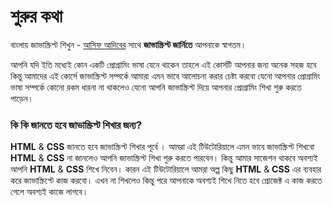 # শুরুর কথা

বাংলায় জাভাস্ক্রিপ্ট শিখুন - [আসিফ আদিবের](https://github.com/asifadib) সাথে **জাভাস্ক্রিপ্ট জার্নিতে** আপনাকে স্বাগতম।

আপনি যদি ইতি মধ্যেই কোন একটি প্রোগ্রামিং ভাষা যেনে থাকেন তাহলে এই কোর্সটি আপনার জন্য অনেক সহজ হবে কিন্তু আমাদের এই কোর্সে জাভাস্ক্রিপ্ট সম্পর্কে আমারা এমন ভাবে আলোচনা করার চেষ্টা করবো যেনো আপনার প্রোগ্রামিং ভাষা সম্পর্কে কোনো রকম ধারনা না থাকলেও যেনো আপনি জাভাস্ক্রিপ্ট দিয়ে আপনার প্রোগ্রামিং শিখা শুরু করতে পাড়েন।

### **কি** **কি** **জানতে** **হবে** **জাভাস্ক্রিপ্ট** **শিখার** **জন্য?**

**HTML** & **CSS** জানতে হবে জাভাস্ক্রিপ্ট শিখার পূর্বে । আমরা এই টিউটোরিয়ালে এমন ভাবে জাভাস্ক্রিপ্ট শিখবো **HTML** & **CSS** না জানলেও আপনি জাভাস্ক্রিপ্ট শিখা শুরু করতে পারবেন।  কিন্তু আমার সাজেশন থাকবে অবশ্যই আপনি **HTML** & **CSS** শিখে নিবেন। কারন এই টিউটোরিয়ালে আমরা অল্প কিছু  **HTML** & **CSS** এর ব্যবহার করে জাভাস্ক্রিপ্টে কাজ করবো। এখন না শিখলেও কিন্তু পরে আপনাকে অবশ্যই শিখে নিতে হবে প্রোজেক্ট এ কাজ করতে গেলে অবশ্যই কাজে লাগবে।





